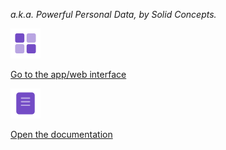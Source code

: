 <link rel="stylesheet" href="assets/stylesheet.css">

*a.k.a. Powerful Personal Data, by Solid Concepts.*

<div id="menu">

<a href="app/">
<div>

![App icon](assets/icons/Apps-Duotone.svg) 

Go to the app/web interface

</div>
</a>

<a href="docs/">
<div>

![App icon](assets/icons/Document-Duotone.svg) 

Open the documentation
                                  
</div>
</a>

</div>




